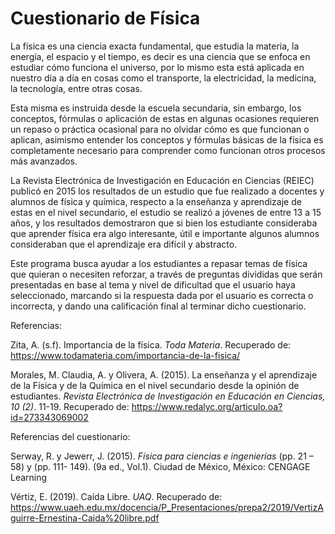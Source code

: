 
#  Cuestionario de Física 

La física es una ciencia exacta fundamental, que estudia la materia, la energía, el espacio y el tiempo, es decir es una ciencia que se enfoca en estudiar cómo funciona el universo, por lo mismo esta está aplicada en nuestro día a día en cosas como el transporte, la electricidad, la medicina, la tecnología, entre otras cosas.

Esta misma es instruida desde la escuela secundaria, sin embargo, los conceptos, fórmulas o aplicación de estas en algunas ocasiones requieren un repaso o práctica ocasional para no olvidar cómo es que funcionan o aplican, asimismo entender los conceptos y fórmulas básicas de la física es completamente necesario para comprender como funcionan otros procesos más avanzados.

La Revista Electrónica de Investigación en Educación en Ciencias (REIEC) publicó en 2015 los resultados de un estudio que fue realizado a docentes y alumnos de física y química, respecto a la enseñanza y aprendizaje de estas en el nivel secundario, el estudio se realizó a jóvenes de entre 13 a 15 años, y los resultados demostraron que si bien los estudiante consideraba que aprender física era algo interesante, útil e importante algunos alumnos consideraban que el aprendizaje era difícil y abstracto.

Este programa busca ayudar a los estudiantes a repasar temas de física que quieran o necesiten reforzar, a través de preguntas divididas que serán presentadas en base al tema y nivel de dificultad que el usuario haya seleccionado, marcando si la respuesta dada por el usuario es correcta o incorrecta, y dando una calificación final al terminar dicho cuestionario.








Referencias: 

Zita, A. (s.f). Importancia de la física.  *Toda Materia*. Recuperado de: https://www.todamateria.com/importancia-de-la-fisica/

Morales, M. Claudia, A. y Olivera, A. (2015). La enseñanza y el aprendizaje de la Física y de la Química en el nivel secundario desde la opinión de estudiantes.  *Revista Electrónica de Investigación en Educación en Ciencias, 10 (2)*. 11-19. Recuperado de: https://www.redalyc.org/articulo.oa?id=273343069002


Referencias del cuestionario:

Serway, R. y Jewerr, J. (2015). *Física para ciencias e ingenierías* (pp. 21 – 58) y (pp. 111- 149). (9a ed., Vol.1). Ciudad de México, México: CENGAGE Learning

Vértiz, E. (2019). Caída Libre. *UAQ*. Recuperado de: https://www.uaeh.edu.mx/docencia/P_Presentaciones/prepa2/2019/VertizAguirre-Ernestina-Caida%20libre.pdf
